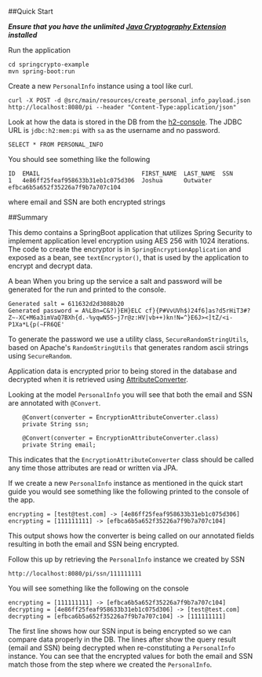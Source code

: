 ##Quick Start

***Ensure that you have the unlimited [Java Cryptography Extension](http://www.oracle.com/technetwork/java/javase/downloads/jce8-download-2133166.html) installed***

Run the application
```
cd springcrypto-example
mvn spring-boot:run
```

Create a new `PersonalInfo` instance using a tool like curl.
```
curl -X POST -d @src/main/resources/create_personal_info_payload.json http://localhost:8080/pi --header "Content-Type:application/json"
```

Look at how the data is stored in the DB from the [h2-console](http://localhost:8080/h2-console).
The JDBC URL is `jdbc:h2:mem:pi` with `sa` as the username and no password.
```
SELECT * FROM PERSONAL_INFO
```
You should see something like the following
```
ID  EMAIL                             FIRST_NAME  LAST_NAME  SSN  
1   4e86ff25feaf958633b31eb1c075d306  Joshua      Outwater   efbca6b5a652f35226a7f9b7a707c104
```
where email and SSN are both encrypted strings


##Summary

This demo contains a SpringBoot application that utilizes Spring Security to implement application level encryption
using AES 256 with 1024 iterations.  The code to create the encryptor is in `SpringEncryptionApplication` and exposed
as a bean, see `textEncryptor()`, that is used by the application to encrypt and decrypt data.

A bean When you bring up the service a salt and password will be generated for the run and printed to the
console.
```
Generated salt = 611632d2d3088b20
Generated password = A%L8n=C&?)}EH}ELC cf}{P#VvUVh$)24f6]as?d5rHiT3#?Z~-XC+M6a3imVaQ7BXh{d.-%yqwN5S~j7r@z:HV|vb++)kn!N=^}E6J><]tZ/<i-P1Xa*L{p(~FR6QE'
```
To generate the password we use a utility class, `SecureRandomStringUtils`, based on Apache's `RandomStringUtils` that 
generates random ascii strings using `SecureRandom`.

Application data is encrypted prior to being stored in the database and decrypted when it
is retrieved using [AttributeConverter](https://docs.oracle.com/javaee/7/api/javax/persistence/AttributeConverter.html).

Looking at the model `PersonalInfo` you will see that both the email and SSN are annotated with `@Convert`.
```
    @Convert(converter = EncryptionAttributeConverter.class)
    private String ssn;

    @Convert(converter = EncryptionAttributeConverter.class)
    private String email;
```
This indicates that the `EncryptionAttributeConverter` class should be called any time those attributes are read or written
via JPA.

If we create a new `PersonalInfo` instance as mentioned in the quick start guide you would see something like the
following printed to the console of the app.
```
encrypting = [test@test.com] -> [4e86ff25feaf958633b31eb1c075d306]
encrypting = [111111111] -> [efbca6b5a652f35226a7f9b7a707c104]
```
This output shows how the converter is being called on our annotated fields resulting
in both the email and SSN being encrypted.

Follow this up by retrieving the `PersonalInfo` instance we created by SSN
```
http://localhost:8080/pi/ssn/111111111
```
You will see something like the following on the console
```
encrypting = [111111111] -> [efbca6b5a652f35226a7f9b7a707c104]
decrypting = [4e86ff25feaf958633b31eb1c075d306] -> [test@test.com]
decrypting = [efbca6b5a652f35226a7f9b7a707c104] -> [111111111]
```
The first line shows how our SSN input is being encrypted so we can compare data properly in the DB.  The lines after
show the query result (email and SSN) being decrypted when re-constituting a `PersonalInfo` instance.  You can see that 
the encrypted values for both the email and SSN match those from the step where we created the `PersonalInfo`.